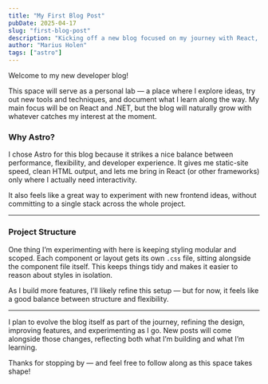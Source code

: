 ```yaml
---
title: "My First Blog Post"
pubDate: 2025-04-17
slug: "first-blog-post"
description: "Kicking off a new blog focused on my journey with React, .NET, and the tools I explore along the way."
author: "Marius Holen"
tags: ["astro"]
---
```


Welcome to my new developer blog!

This space will serve as a personal lab — a place where I explore ideas, try out new tools and techniques, and document what I learn along the way. My main focus will be on React and .NET, but the blog will naturally grow with whatever catches my interest at the moment.

### Why Astro?

I chose Astro for this blog because it strikes a nice balance between performance, flexibility, and developer experience. It gives me static-site speed, clean HTML output, and lets me bring in React (or other frameworks) only where I actually need interactivity.

It also feels like a great way to experiment with new frontend ideas, without committing to a single stack across the whole project.

---

### Project Structure

One thing I’m experimenting with here is keeping styling modular and scoped. Each component or layout gets its own `.css` file, sitting alongside the component file itself. This keeps things tidy and makes it easier to reason about styles in isolation.

As I build more features, I’ll likely refine this setup — but for now, it feels like a good balance between structure and flexibility.

---

I plan to evolve the blog itself as part of the journey, refining the design, improving features, and experimenting as I go. New posts will come alongside those changes, reflecting both what I’m building and what I’m learning.

Thanks for stopping by — and feel free to follow along as this space takes shape!
